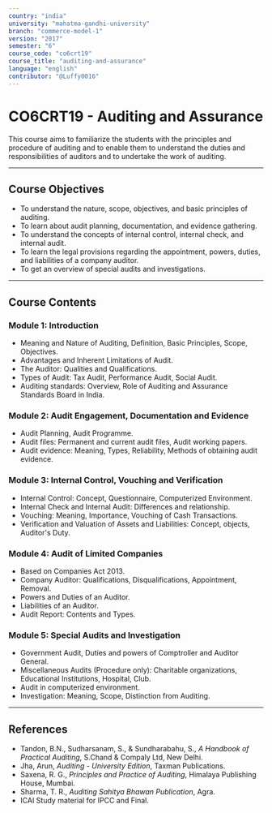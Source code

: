 ```yaml
---
country: "india"
university: "mahatma-gandhi-university"
branch: "commerce-model-1"
version: "2017"
semester: "6"
course_code: "co6crt19"
course_title: "auditing-and-assurance"
language: "english"
contributor: "@Luffy0016"
---
```

# CO6CRT19 - Auditing and Assurance

This course aims to familiarize the students with the principles and procedure of auditing and to enable them to understand the duties and responsibilities of auditors and to undertake the work of auditing.

---
## Course Objectives

* To understand the nature, scope, objectives, and basic principles of auditing.
* To learn about audit planning, documentation, and evidence gathering.
* To understand the concepts of internal control, internal check, and internal audit.
* To learn the legal provisions regarding the appointment, powers, duties, and liabilities of a company auditor.
* To get an overview of special audits and investigations.

---
## Course Contents

### Module 1: Introduction 
* Meaning and Nature of Auditing, Definition, Basic Principles, Scope, Objectives.
* Advantages and Inherent Limitations of Audit.
* The Auditor: Qualities and Qualifications.
* Types of Audit: Tax Audit, Performance Audit, Social Audit.
* Auditing standards: Overview, Role of Auditing and Assurance Standards Board in India.

### Module 2: Audit Engagement, Documentation and Evidence  
* Audit Planning, Audit Programme.
* Audit files: Permanent and current audit files, Audit working papers.
* Audit evidence: Meaning, Types, Reliability, Methods of obtaining audit evidence.

### Module 3: Internal Control, Vouching and Verification  
* Internal Control: Concept, Questionnaire, Computerized Environment.
* Internal Check and Internal Audit: Differences and relationship.
* Vouching: Meaning, Importance, Vouching of Cash Transactions.
* Verification and Valuation of Assets and Liabilities: Concept, objects, Auditor's Duty.

### Module 4: Audit of Limited Companies  
* Based on Companies Act 2013.
* Company Auditor: Qualifications, Disqualifications, Appointment, Removal.
* Powers and Duties of an Auditor.
* Liabilities of an Auditor.
* Audit Report: Contents and Types.

### Module 5: Special Audits and Investigation  
* Government Audit, Duties and powers of Comptroller and Auditor General.
* Miscellaneous Audits (Procedure only): Charitable organizations, Educational Institutions, Hospital, Club.
* Audit in computerized environment.
* Investigation: Meaning, Scope, Distinction from Auditing.

---
## References
* Tandon, B.N., Sudharsanam, S., & Sundharabahu, S., *A Handbook of Practical Auditing*, S.Chand & Compaly Ltd, New Delhi.
* Jha, Arun, *Auditing - University Edition*, Taxman Publications.
* Saxena, R. G., *Principles and Practice of Auditing*, Himalaya Publishing House, Mumbai.
* Sharma, T. R., *Auditing Sahitya Bhawan Publication*, Agra.
* ICAI Study material for IPCC and Final.